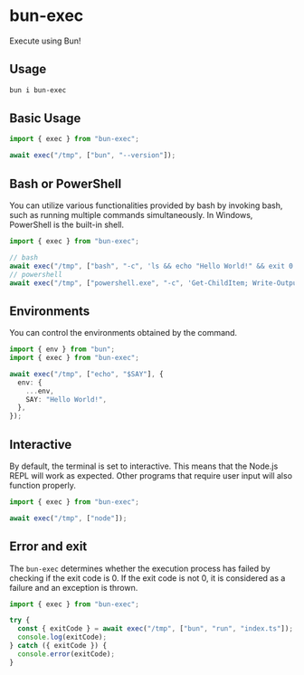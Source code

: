 # bun-exec

Execute using Bun!

## Usage

```bash
bun i bun-exec
```

## Basic Usage

```ts
import { exec } from "bun-exec";

await exec("/tmp", ["bun", "--version"]);
```

## Bash or PowerShell

You can utilize various functionalities provided by bash by invoking bash, such as running multiple commands simultaneously. In Windows, PowerShell is the built-in shell.

```ts
import { exec } from "bun-exec";

// bash
await exec("/tmp", ["bash", "-c", 'ls && echo "Hello World!" && exit 0']);
// powershell
await exec("/tmp", ["powershell.exe", "-c", 'Get-ChildItem; Write-Output "Hello World!"; Exit 0;']);
```

## Environments

You can control the environments obtained by the command.

```ts
import { env } from "bun";
import { exec } from "bun-exec";

await exec("/tmp", ["echo", "$SAY"], {
  env: {
    ...env,
    SAY: "Hello World!",
  },
});
```

## Interactive

By default, the terminal is set to interactive. This means that the Node.js REPL will work as expected. Other programs that require user input will also function properly.

```ts
import { exec } from "bun-exec";

await exec("/tmp", ["node"]);
```

## Error and exit

The `bun-exec` determines whether the execution process has failed by checking if the exit code is 0. If the exit code is not 0, it is considered as a failure and an exception is thrown.

```ts
import { exec } from "bun-exec";

try {
  const { exitCode } = await exec("/tmp", ["bun", "run", "index.ts"]);
  console.log(exitCode);
} catch ({ exitCode }) {
  console.error(exitCode);
}
```
